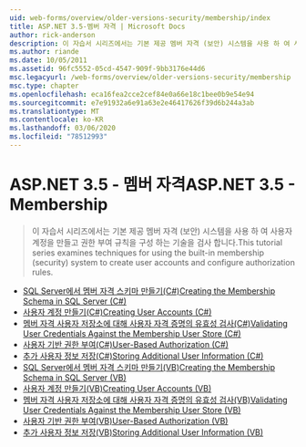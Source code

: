 ```yaml
---
uid: web-forms/overview/older-versions-security/membership/index
title: ASP.NET 3.5-멤버 자격 | Microsoft Docs
author: rick-anderson
description: 이 자습서 시리즈에서는 기본 제공 멤버 자격 (보안) 시스템을 사용 하 여 사용자 계정을 만들고 권한 부여 규칙을 구성 하는 기술을 검사 합니다.
ms.author: riande
ms.date: 10/05/2011
ms.assetid: 96fc5552-05cd-4547-909f-9bb3176e44d6
msc.legacyurl: /web-forms/overview/older-versions-security/membership
msc.type: chapter
ms.openlocfilehash: eca16fea2cce2cef84e0a66e18c1bee0b9e54e94
ms.sourcegitcommit: e7e91932a6e91a63e2e46417626f39d6b244a3ab
ms.translationtype: MT
ms.contentlocale: ko-KR
ms.lasthandoff: 03/06/2020
ms.locfileid: "78512993"
---
```

# <a name="aspnet-35---membership"></a><span data-ttu-id="0eda1-103">ASP.NET 3.5 - 멤버 자격</span><span class="sxs-lookup"><span data-stu-id="0eda1-103">ASP.NET 3.5 - Membership</span></span>

> <span data-ttu-id="0eda1-104">이 자습서 시리즈에서는 기본 제공 멤버 자격 (보안) 시스템을 사용 하 여 사용자 계정을 만들고 권한 부여 규칙을 구성 하는 기술을 검사 합니다.</span><span class="sxs-lookup"><span data-stu-id="0eda1-104">This tutorial series examines techniques for using the built-in membership (security) system to create user accounts and configure authorization rules.</span></span>

- [<span data-ttu-id="0eda1-105">SQL Server에서 멤버 자격 스키마 만들기(C#)</span><span class="sxs-lookup"><span data-stu-id="0eda1-105">Creating the Membership Schema in SQL Server (C#)</span></span>](creating-the-membership-schema-in-sql-server-cs.md)
- [<span data-ttu-id="0eda1-106">사용자 계정 만들기(C#)</span><span class="sxs-lookup"><span data-stu-id="0eda1-106">Creating User Accounts (C#)</span></span>](creating-user-accounts-cs.md)
- [<span data-ttu-id="0eda1-107">멤버 자격 사용자 저장소에 대해 사용자 자격 증명의 유효성 검사(C#)</span><span class="sxs-lookup"><span data-stu-id="0eda1-107">Validating User Credentials Against the Membership User Store (C#)</span></span>](validating-user-credentials-against-the-membership-user-store-cs.md)
- [<span data-ttu-id="0eda1-108">사용자 기반 권한 부여(C#)</span><span class="sxs-lookup"><span data-stu-id="0eda1-108">User-Based Authorization (C#)</span></span>](user-based-authorization-cs.md)
- [<span data-ttu-id="0eda1-109">추가 사용자 정보 저장(C#)</span><span class="sxs-lookup"><span data-stu-id="0eda1-109">Storing Additional User Information (C#)</span></span>](storing-additional-user-information-cs.md)
- [<span data-ttu-id="0eda1-110">SQL Server에서 멤버 자격 스키마 만들기(VB)</span><span class="sxs-lookup"><span data-stu-id="0eda1-110">Creating the Membership Schema in SQL Server (VB)</span></span>](creating-the-membership-schema-in-sql-server-vb.md)
- [<span data-ttu-id="0eda1-111">사용자 계정 만들기(VB)</span><span class="sxs-lookup"><span data-stu-id="0eda1-111">Creating User Accounts (VB)</span></span>](creating-user-accounts-vb.md)
- [<span data-ttu-id="0eda1-112">멤버 자격 사용자 저장소에 대해 사용자 자격 증명의 유효성 검사(VB)</span><span class="sxs-lookup"><span data-stu-id="0eda1-112">Validating User Credentials Against the Membership User Store (VB)</span></span>](validating-user-credentials-against-the-membership-user-store-vb.md)
- [<span data-ttu-id="0eda1-113">사용자 기반 권한 부여(VB)</span><span class="sxs-lookup"><span data-stu-id="0eda1-113">User-Based Authorization (VB)</span></span>](user-based-authorization-vb.md)
- [<span data-ttu-id="0eda1-114">추가 사용자 정보 저장(VB)</span><span class="sxs-lookup"><span data-stu-id="0eda1-114">Storing Additional User Information (VB)</span></span>](storing-additional-user-information-vb.md)
